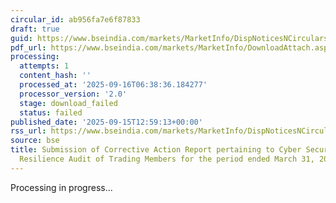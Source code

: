 ```yaml
---
circular_id: ab956fa7e6f87833
draft: true
guid: https://www.bseindia.com/markets/MarketInfo/DispNoticesNCirculars.aspx?Noticeid={DFCA67ED-95FD-47D3-BAE4-2B06F903272A}&noticeno=20250915-53&dt=09/15/2025&icount=53&totcount=81&flag=0
pdf_url: https://www.bseindia.com/markets/MarketInfo/DownloadAttach.aspx?id=20250915-53&attachedId=
processing:
  attempts: 1
  content_hash: ''
  processed_at: '2025-09-16T06:38:36.184277'
  processor_version: '2.0'
  stage: download_failed
  status: failed
published_date: '2025-09-15T12:59:13+00:00'
rss_url: https://www.bseindia.com/markets/MarketInfo/DispNoticesNCirculars.aspx?Noticeid={DFCA67ED-95FD-47D3-BAE4-2B06F903272A}&noticeno=20250915-53&dt=09/15/2025&icount=53&totcount=81&flag=0
source: bse
title: Submission of Corrective Action Report pertaining to Cyber Security & Cyber
  Resilience Audit of Trading Members for the period ended March 31, 2025
---
```


Processing in progress...